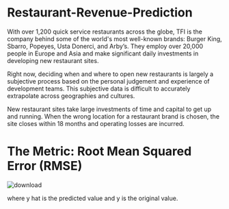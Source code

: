 # Restaurant-Revenue-Prediction

With over 1,200 quick service restaurants across the globe, TFI is the company behind some of the world's most well-known brands: Burger King, Sbarro, Popeyes, Usta Donerci, and Arby’s. They employ over 20,000 people in Europe and Asia and make significant daily investments in developing new restaurant sites.

Right now, deciding when and where to open new restaurants is largely a subjective process based on the personal judgement and experience of development teams. This subjective data is difficult to accurately extrapolate across geographies and cultures. 

New restaurant sites take large investments of time and capital to get up and running. When the wrong location for a restaurant brand is chosen, the site closes within 18 months and operating losses are incurred. 

# The Metric: Root Mean Squared Error (RMSE)
![download](https://github.com/UKVeteran/Restaurant-Revenue-Prediction/assets/39216339/a129a824-2f88-4b8d-bb22-557c3c6eb58f)


where y hat is the predicted value and y is the original value.
